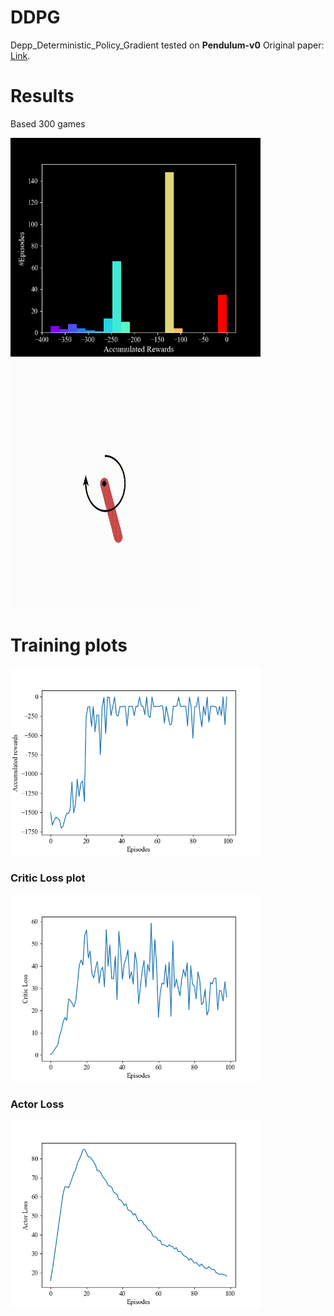 # DDPG
Depp_Deterministic_Policy_Gradient
tested on **Pendulum-v0**
Original paper: 
[Link](https://arxiv.org/abs/1509.02971).

# Results 
Based 300 games

<img src="images/Histogram.png" width="400" height="350">
<img src="images/vid1.gif" width="300" height="400">

# Training plots
<!---
your comment goes here ![IMAGE_DESCRIPTION](plots/Training.PNG)
and here ![IMAGE_DESCRIPTION](plots/Histogram.png)
![Alt Text](plots/gif.gif)
-->
<img src="images/Figure_3.png" width="400" height="300">

### Critic Loss plot
<img src="images/Figure_1.png" width="400" height="300">

### Actor Loss 
<img src="images/Figure_2.png" width="400" height="300">




